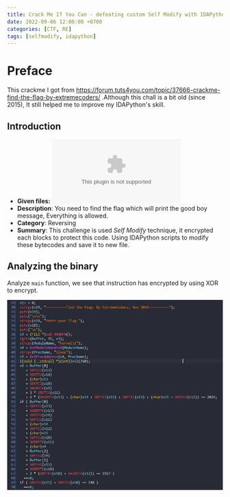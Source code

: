 ```yaml
---
title: Crack Me If You Can - defeating custom Self Modify with IDAPython
date: 2022-09-06 12:00:00 +0700
categories: [CTF, RE]
tags: [selfmodify, idapython]     
---
```

# Preface

This crackme I got from https://forum.tuts4you.com/topic/37666-crackme-find-the-flag-by-extremecoders/ .Although this chall is a bit old (since 2015), It still helped me to improve my IDAPython's skill.

## Introduction

* **Given files:** ![findtheflag.exe](https://github.com/MrEn1gma/Writeups/blob/main/Unpack%20me%20if%20you%20can/findtheflag.exe?raw=true)
* **Description**: You need to find the flag which will print the good boy message, Everything is allowed.
* **Category**: Reversing
* **Summary**: This challenge is used *Self Modify* technique, it encrypted each blocks to protect this code. Using IDAPython scripts to modify these bytecodes and save it to new file.

## Analyzing the binary

Analyze `main` function, we see that instruction has encrypted by using XOR to encrypt.

![main](/assets/img/findtheflag_img/before_dec_main.png)

